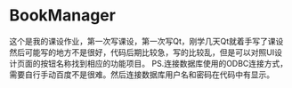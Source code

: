 # BookManager
这个是我的课设作业，第一次写课设，第一次写Qt，刚学几天Qt就着手写了课设
然后可能写的地方不是很好，代码后期比较急，写的比较乱，但是可以对照UI设计页面的按钮名称找到相应的功能项目。
PS.连接数据库使用的ODBC连接方式，需要自行手动百度不是很难。然后连接数据库用户名和密码在代码中有显示。

